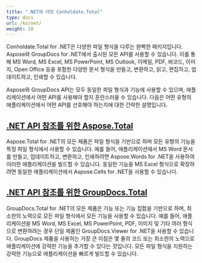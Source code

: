 ```yaml
---
title: ".NET에 대한 Conholdate.Total"
type: docs
url: /ko/net/
weight: 10
---
```


Conholdate.Total for .NET은 다양한 파일 형식을 다루는 완벽한 패키지입니다. Aspose와 GroupDocs for .NET에서 출시된 모든 API를 사용할 수 있습니다. 이를 통해 MS Word, MS Excel, MS PowerPoint, MS Outlook, 이메일, PDF, 바코드, 이미지, Open Office 등을 포함한 다양한 문서 형식을 만들고, 변환하고, 읽고, 편집하고, 업데이트하고, 인쇄할 수 있습니다. 

Aspose와 GroupDocs API는 모두 동일한 파일 형식과 기능에 사용할 수 있으며, 애플리케이션에서 어떤 API를 사용해야 할지 혼란스러울 수 있습니다. 다음은 어떤 유형의 애플리케이션에서 어떤 API를 선호해야 하는지에 대한 간략한 설명입니다.

## [.NET API 참조를 위한 Aspose.Total](/aspose-total-for-net/)

Aspose.Total for .NET의 모든 제품은 파일 형식을 기반으로 하며 모든 유형의 기능을 특정 파일 형식에서 사용할 수 있습니다. 예를 들어, 애플리케이션에서 MS Word 문서를 만들고, 업데이트하고, 변환하고, 인쇄하려면 Aspose.Words for .NET을 사용하여 이러한 애플리케이션을 빌드할 수 있습니다. 동일한 기능을 MS Excel 형식으로 확장하려면 동일한 애플리케이션에서 Aspose.Cells for .NET을 사용할 수 있습니다.

## [.NET API 참조를 위한 GroupDocs.Total](/groupdocs-total-for-net/)

GroupDocs.Total for .NET의 모든 제품은 기능 또는 기능 집합을 기반으로 하며, 최소한의 노력으로 모든 파일 형식에서 모든 기능을 사용할 수 있습니다. 예를 들어, 애플리케이션을 MS Word, MS Excel, MS PowerPoint, PDF, 이미지 및 기타 여러 형식으로 변환하려는 경우 단일 제품인 GroupDocs.Viewer for .NET을 사용할 수 있습니다. GroupDocs 제품을 사용하는 가장 큰 이점은 몇 줄의 코드 또는 최소한의 노력으로 애플리케이션에 강력한 기능을 추가할 수 있다는 것입니다. 모든 파일 형식을 지원하는 강력한 기능으로 애플리케이션을 빠르게 빌드할 수 있습니다.

